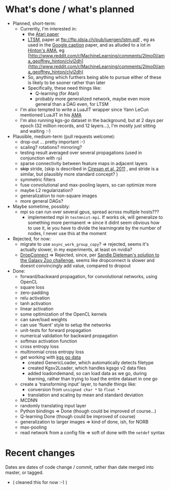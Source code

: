 # What's done / what's planned

* Planned, short-term:
  * Currently, I'm interested in:
    * the [Atari paper](http://arxiv.org/abs/1312.5602)
    * [LTSM](http://people.idsia.ch/~juergen/rnn.html), paper at ftp://ftp.idsia.ch/pub/juergen/lstm.pdf , eg as used in the [Google caption](http://arxiv.org/pdf/1411.4555v1.pdf) paper, and as alluded to a lot in [Hinton's AMA](http://www.reddit.com/r/MachineLearning/comments/2lmo0l/ama_geoffrey_hinton/), eg [http://www.reddit.com/r/MachineLearning/comments/2lmo0l/ama_geoffrey_hinton/clyl2dh](http://www.reddit.com/r/MachineLearning/comments/2lmo0l/ama_geoffrey_hinton/clyl2dh)
    * So, anything which furthers being able to pursue either of these is likely to be sooner rather than later
    * Specifically, these need things like:
      * Q-learning (for Atari)
      * probably more generalized network, maybe even more general than a DAG even, for LTSM
  * I'm also tempted to write a LuaJIT wrapper since Yann LeCun mentioned LuaJIT in his [AMA](http://www.reddit.com/r/MachineLearning/comments/25lnbt/ama_yann_lecun/)
  * I'm also running kgs-go dataset in the background, but at 2 days per epoch (32 million records, and 12 layers...), I'm mostly just sitting and waiting :-)
* Plausible, medium-term (pull requests welcome):
  * drop-out ... pretty important :-)
  * scaling? rotations? mirroring?
  * testing result averaged over several propagations (used in conjunction with `rp`)
  * sparse connectivity between feature maps in adjacent layers
  * ~~skip~~ stride, (skip is described in [Ciresan et al, 2011](http://arxiv.org/pdf/1102.0183v1.pdf) , and stride is a similar, but plausibly more standard concept? )
  * symmetric filters
  * fuse convolutional and max-pooling layers, so can optimize more
  * maybe L2 regularization?
  * generalization to non-square images
  * more general DAGs?
* Maybe sometime, possibly:
  * mpi so can run over several gpus, spread across multiple hosts???
    * implemented mpi in `testmnist-mpi`.  If works ok, will generalize to something more permanent => since it didnt seem obvious how to use it, ie you have to divide the learningrate by the number of nodes, I never use this at the moment
* Rejected, for now:
  * migrate to use `async_work_group_copy`? => rejected, seems it's actually slower, in my experiments, at least on nvidia?
  * [DropConnect](http://cs.nyu.edu/~wanli/dropc/dropc.pdf) => Rejected, since, per [Sandle Dieleman's solution to the Galaxy Zoo challenge](http://benanne.github.io/2014/04/05/galaxy-zoo.html), seems like dropconnect is slower and doesnt convincingly add value, compared to dropout
* Done:
  * forward/backward propagation, for convolutional networks, using OpenCL
  * square loss
  * zero-padding
  * relu activation
  * tanh activation
  * linear activation
  * some optimization of the OpenCL kernels
  * can save/load weights
  * can use 'fluent' style to setup the networks
  * unit-tests for forward propagation
  * numerical validation for backward propagation
  * softmax activation function
  * cross entropy loss
  * multinomial cross entropy loss
  * get working with [kgs go data](https://github.com/hughperkins/kgsgo-dataset-preprocessor)
    * created GenericLoader, which automatically detects filetype
    * created Kgsv2Loader, which handles kgsgo v2 data files
    * added loadondemand, so can load data as we go, during learning, rather than trying to load the entire dataset in one go
  * create a 'transforming input' layer, to handle things like:
    * conversion from `unsigned char *` to `float *`
    * translation and scaling by mean and standard deviation
  * MCDNN
  * randomly translating input layer
  * Python bindings =>  Done (though could be improved of course...)
  * Q-learning Done (though could be improved of course)
  * generalization to larger images => kind of done, ish, for NORB
  * max-pooling
  * read network from a config file => soft of done with the `netdef` syntax

# Recent changes

Dates are dates of code change / commit, rather than date merged into master, or tagged.
* ( cleaned this for now :-) )


